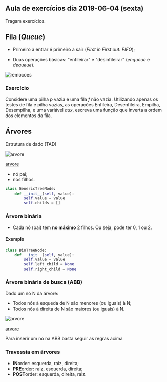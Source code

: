 ## Aula de exercícios dia 2019-06-04 (sexta)

Tragam exercícios.

## Fila (*Queue*)

* Primeiro a entrar é primeiro a sair (*First in First out: FIFO*);

* Duas operações básicas: "enfileirar" e "desinfileirar" (*enqueue* e *dequeue*).

![remocoes](../images/stack-queue/queue.svg)


### Exercício

Considere uma pilha *p* vazia e uma fila *f* não vazia. Utilizando apenas os testes
de fila e pilha vazias, as operações Enfileira, Desenfileira, Empilha, Desempilha, e
uma variável *aux*, escreva uma função que inverta a ordem dos elementos da fila.


## Árvores

Estrutura de dado (TAD)

![arvore](../images/arvore/arvore.svg)

[arvore](../images/arvore/arvore.svg)

* nó pai;
* nós filhos.

```Python tab=
class GenericTreeNode:
    def __init__(self, value):
        self.value = value
        self.childs = []
```

### Árvore binária

* Cada nó (pai) tem **no máximo** 2 filhos. Ou seja, pode ter 0, 1 ou 2.

#### Exemplo

```Python tab=
class BinTreeNode:
    def __init__(self, value):
        self.value = value
        self.left_child = None
        self.right_child = None
```

### Árvore binária de busca (ABB)

Dado um nó N da árvore:

* Todos nós à esqueda de N são menores (ou iguais) à N;
* Todos nós à direita de N são maiores (ou iguais) à N.

![arvore](../images/arvore/bin-search-tree.svg)

[arvore](../images/arvore/bin-search-tree.svg)

Para inserir um nó na ABB basta seguir as regras acima

### Travessia em árvores

* **IN**order: esquerda, raiz, direita;
* **PRE**order: raiz, esquerda, direita;
* **POST**order: esquerda, direita, raiz.


